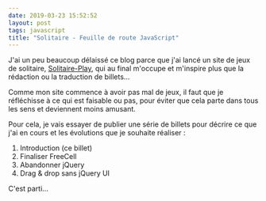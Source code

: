 ```yaml
---
date: 2019-03-23 15:52:52
layout: post
tags: javascript
title: "Solitaire - Feuille de route JavaScript"
---
```


J'ai un peu beaucoup délaissé ce blog parce que j'ai lancé un site de jeux de solitaire, 
[Solitaire-Play](https://www.solitaire-play.com/), qui au final m'occupe et m'inspire plus que 
la rédaction ou la traduction de billets...

Comme mon site commence à avoir pas mal de jeux, il faut que je réfléchisse à ce qui est
faisable ou pas, pour éviter que cela parte dans tous les sens et deviennent moins amusant.

Pour cela, je vais essayer de publier une série de billets pour décrire ce que j'ai en cours
et les évolutions que je souhaite réaliser :

1. Introduction (ce billet)
2. Finaliser FreeCell
3. Abandonner jQuery
4. Drag & drop sans jQuery UI

C'est parti...
